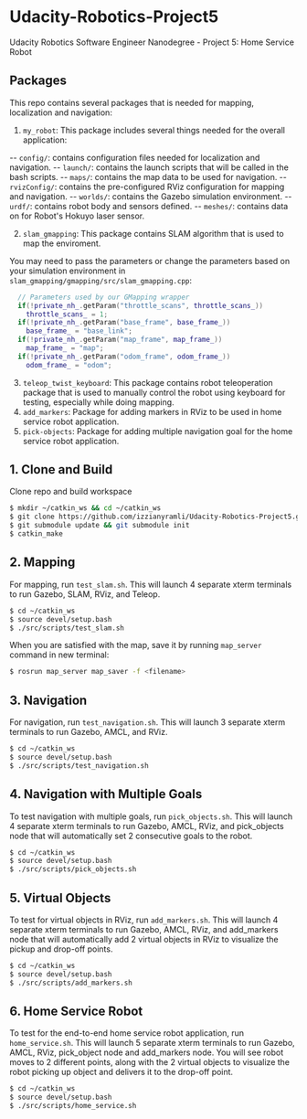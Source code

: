 # Udacity-Robotics-Project5
Udacity Robotics Software Engineer Nanodegree - Project 5: Home Service Robot

## Packages
This repo contains several packages that is needed for mapping, localization and navigation:
1. `my_robot`: This package includes several things needed for the overall application:

-- `config/`: contains configuration files needed for localization and navigation.
-- `launch/`: contains the launch scripts that will be called in the bash scripts.
-- `maps/`: contains the map data to be used for navigation.
-- `rvizConfig/`: contains the pre-configured RViz configuration for mapping and navigation.
-- `worlds/`: contains the Gazebo simulation environment.
-- `urdf/`: contains robot body and sensors defined.
-- `meshes/`: contains data on for Robot's Hokuyo laser sensor.

2. `slam_gmapping`: This package contains SLAM algorithm that is used to map the enviroment.

You may need to pass the parameters or change the parameters based on your simulation environment in `slam_gmapping/gmapping/src/slam_gmapping.cpp`:

```cpp
  // Parameters used by our GMapping wrapper
  if(!private_nh_.getParam("throttle_scans", throttle_scans_))
    throttle_scans_ = 1;
  if(!private_nh_.getParam("base_frame", base_frame_))
    base_frame_ = "base_link";
  if(!private_nh_.getParam("map_frame", map_frame_))
    map_frame_ = "map";
  if(!private_nh_.getParam("odom_frame", odom_frame_))
    odom_frame_ = "odom";
```

3. `teleop_twist_keyboard`: This package contains robot teleoperation package that is used to manually control the robot using keyboard for testing, especially while doing mapping. 
4. `add_markers`: Package for adding markers in RViz to be used in home service robot application.
5. `pick-objects`: Package for adding multiple navigation goal for the home service robot application.

## 1. Clone and Build
Clone repo and build workspace
```bash
$ mkdir ~/catkin_ws && cd ~/catkin_ws
$ git clone https://github.com/izzianyramli/Udacity-Robotics-Project5.git src
$ git submodule update && git submodule init
$ catkin_make
```
## 2. Mapping
For mapping, run `test_slam.sh`. This will launch 4 separate xterm terminals to run Gazebo, SLAM, RViz, and Teleop.
```bash
$ cd ~/catkin_ws
$ source devel/setup.bash
$ ./src/scripts/test_slam.sh
```

When you are satisfied with the map, save it by running `map_server` command in new terminal:
```bash
$ rosrun map_server map_saver -f <filename>
```


## 3. Navigation
For navigation, run `test_navigation.sh`. This will launch 3 separate xterm terminals to run Gazebo, AMCL, and RViz.
```bash
$ cd ~/catkin_ws
$ source devel/setup.bash
$ ./src/scripts/test_navigation.sh
```

## 4. Navigation with Multiple Goals
To test navigation with multiple goals, run `pick_objects.sh`. This will launch 4 separate xterm terminals to run Gazebo, AMCL, RViz, and pick_objects node that will automatically set 2 consecutive goals to the robot.
```bash
$ cd ~/catkin_ws
$ source devel/setup.bash
$ ./src/scripts/pick_objects.sh
```

## 5. Virtual Objects
To test for virtual objects in RViz, run `add_markers.sh`. This will launch 4 separate xterm terminals to run Gazebo, AMCL, RViz, and add_markers node that will automatically add 2 virtual objects in RViz to visualize the pickup and drop-off points.
```bash
$ cd ~/catkin_ws
$ source devel/setup.bash
$ ./src/scripts/add_markers.sh
```

## 6. Home Service Robot
To test for the end-to-end home service robot application, run `home_service.sh`. This will launch 5 separate xterm terminals to run Gazebo, AMCL, RViz, pick_object node and add_markers node. You will see robot moves to 2 different points, along with the 2 virtual objects to visualize the robot picking up object and delivers it to the drop-off point.
```bash
$ cd ~/catkin_ws
$ source devel/setup.bash
$ ./src/scripts/home_service.sh
```
